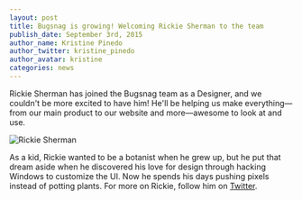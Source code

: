 ```yaml
---
layout: post
title: Bugsnag is growing! Welcoming Rickie Sherman to the team
publish_date: September 3rd, 2015
author_name: Kristine Pinedo
author_twitter: kristine_pinedo
author_avatar: kristine
categories: news
---
```


Rickie Sherman has joined the Bugsnag team as a Designer, and we couldn't be more excited to have him! He'll be helping us make everything—from our main product to our website and more—awesome to look at and use.

![Rickie Sherman](/img/posts/rickie-sherman.jpg)

As a kid, Rickie wanted to be a botanist when he grew up, but he put that dream aside when he discovered his love for design through hacking Windows to customize the UI. Now he spends his days pushing pixels instead of potting plants. For more on Rickie, follow him on [Twitter](https://twitter.com/rickie).
